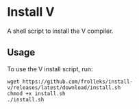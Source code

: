 # Install V
A shell script to install the V compiler.

## Usage
To use the V install script, run:
```
wget https://github.com/frolleks/install-v/releases/latest/download/install.sh
chmod +x install.sh
./install.sh
```